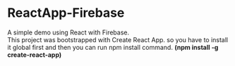 # ReactApp-Firebase
A simple demo using React with Firebase.
<br />
This project was bootstrapped with Create React App. so you have to install it global first and then you can run npm install command. <strong>(npm install -g create-react-app)</strong>
